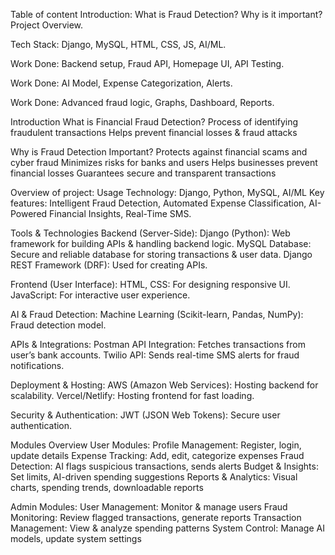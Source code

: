 Table of content
Introduction: What is Fraud Detection? Why is it important? Project Overview.

Tech Stack: Django, MySQL, HTML, CSS, JS, AI/ML.

Work Done: Backend setup, Fraud API, Homepage UI, API Testing.

Work Done: AI Model, Expense Categorization, Alerts.

Work Done: Advanced fraud logic, Graphs, Dashboard, Reports.

Introduction
What is Financial Fraud Detection?
Process of identifying fraudulent transactions
Helps prevent financial losses & fraud attacks

Why is Fraud Detection Important?
Protects against financial scams and cyber fraud
Minimizes risks for banks and users
Helps businesses prevent financial losses
Guarantees secure and transparent transactions

Overview of project:
Usage Technology: Django, Python, MySQL, AI/ML
Key features: Intelligent Fraud Detection, Automated Expense Classification, AI-Powered Financial Insights, Real-Time SMS.

Tools & Technologies
Backend (Server-Side):
Django (Python): Web framework for building APIs & handling backend logic.
MySQL Database: Secure and reliable database for storing transactions & user data.
Django REST Framework (DRF): Used for creating APIs.

Frontend (User Interface): 
HTML, CSS: For designing responsive UI.
JavaScript: For interactive user experience.

AI & Fraud Detection:
Machine Learning (Scikit-learn, Pandas, NumPy): Fraud detection model.

APIs & Integrations:
Postman API Integration: Fetches transactions from user’s bank accounts.
Twilio API: Sends real-time SMS alerts for fraud notifications.

Deployment & Hosting: 
AWS (Amazon Web Services): Hosting backend for scalability.
Vercel/Netlify: Hosting frontend for fast loading.

Security & Authentication:
JWT (JSON Web Tokens): Secure user authentication.

Modules Overview
User Modules:
Profile Management: Register, login, update details
Expense Tracking: Add, edit, categorize expenses
Fraud Detection: AI flags suspicious transactions, sends alerts
Budget & Insights: Set limits, AI-driven spending suggestions
Reports & Analytics: Visual charts, spending trends, downloadable reports

Admin Modules: 
User Management: Monitor & manage users
Fraud Monitoring: Review flagged transactions, generate reports
Transaction Management: View & analyze spending patterns
System Control: Manage AI models, update system settings

